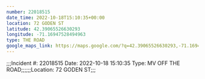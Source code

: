 ```yaml
---
number: 22018515
date_time: 2022-10-18T15:10:35+00:00
location: 72 GODEN ST
latitude: 42.39065526630293
longitude: -71.16947528494963
type: THE ROAD
google_maps_link: https://maps.google.com/?q=42.39065526630293,-71.16947528494963
---
```


;;;Incident #: 22018515  Date: 2022-10-18 15:10:35   Type: MV OFF THE ROAD;;;;;;Location: 72 GODEN ST;;;
